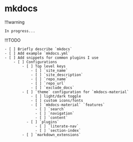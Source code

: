 # mkdocs

!!!warning

    In progress...

!!!TODO

    - [ ] Briefly describe `mkdocs`
    - [ ] Add example `mkdocs.yml`
    - [ ] Add snippets for common plugins I use
        - [ ] Configurations
            - [ ] Top level keys
                - [ ] `site_name`
                - [ ] `site_description`
                - [ ] `repo_name`
                - [ ] `repo_url`
                - [ ] `exclude_docs`
            - [ ] `theme` configuration for `mkdocs-material`
                - [ ] light/dark toggle
                - [ ] custom icons/fonts
                - [ ] `mkdocs-material` `features`
                  - [ ] `search`
                  - [ ] `navigation`
                  - [ ] `content`
              - [ ] `plugins`
                  - [ ] `literate-nav`
                  - [ ] `section-index`
            - [ ] `markdown_extensions`
